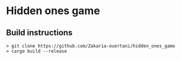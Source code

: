 # Hidden ones game

## Build instructions
```
> git clone https://github.com/Zakaria-ouertani/hidden_ones_game
> cargo build --release
```
